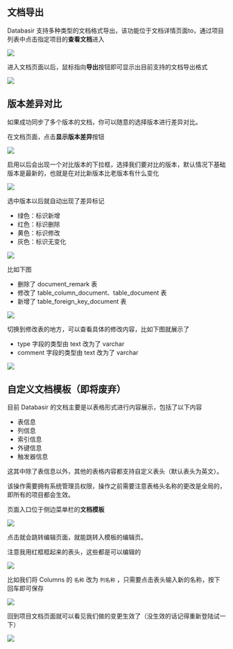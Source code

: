 ## 文档导出

Databasir 支持多种类型的文档格式导出，该功能位于文档详情页面to，通过项目列表中点击指定项目的**查看文档**进入

![](./img/project-export1.png)

进入文档页面以后，鼠标指向**导出**按钮即可显示出目前支持的文档导出格式

![](./img/project-export2.png)

## 版本差异对比

如果成功同步了多个版本的文档，你可以随意的选择版本进行差异对比。

在文档页面，点击**显示版本差异**按钮

![](./img/doc-diff1.png)

启用以后会出现一个对比版本的下拉框，选择我们要对比的版本，默认情况下基础版本是最新的，也就是在对比新版本比老版本有什么变化

![](./img/doc-diff2.png)

选中版本以后就自动出现了差异标记

- 绿色：标识新增
- 红色：标识删除
- 黄色：标识修改
- 灰色：标识无变化

![](./img/doc-diff3.png)

比如下图

- 删除了 document_remark 表
- 修改了 table_column_document、table_document 表
- 新增了 table_foreign_key_document 表

![](./img/doc-diff4.png)

切换到修改表的地方，可以查看具体的修改内容，比如下图就展示了

- type 字段的类型由 text 改为了 varchar
- comment 字段的类型由 text 改为了 varchar

![](./img/doc-diff5.png)

## 自定义文档模板（即将废弃）

目前 Databasir 的文档主要是以表格形式进行内容展示，包括了以下内容

- 表信息
- 列信息
- 索引信息
- 外键信息
- 触发器信息

这其中除了表信息以外，其他的表格内容都支持自定义表头（默认表头为英文）。

该操作需要拥有系统管理员权限，操作之前需要注意表格头名称的更改是全局的，即所有的项目都会生效。

页面入口位于侧边菜单栏的**文档模板**

![](./img/template-edit1.png)

点击就会跳转编辑页面，就能跳转入模板的编辑页。

注意我用红框框起来的表头，这些都是可以编辑的

![](./img/template-edit2.png)

比如我们将 Columns 的 `名称` 改为 `列名称` ，只需要点击表头输入新的名称，按下回车即可保存

![](./img/template-edit3.png)

回到项目文档页面就可以看见我们做的变更生效了（没生效的话记得重新登陆试一下）

![](./img/template-edit4.png)